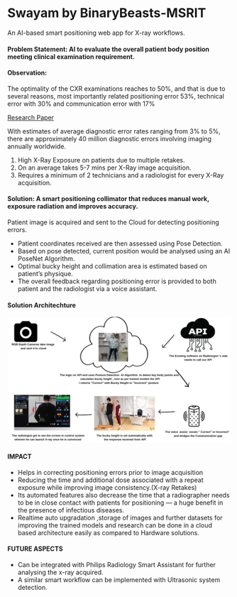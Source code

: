 # Swayam by BinaryBeasts-MSRIT
An AI-based smart positioning web app for X-ray workflows.

#### Problem Statement: AI to evaluate the overall patient body position meeting clinical examination requirement.

#### Observation:
The optimality of the CXR examinations reaches
to 50%, and that is due to several reasons, most
importantly related positioning error 53%,
technical error with 30% and communication
error with 17%

[Research Paper](https://www.researchgate.net/publication/330142781_EVALUATION_OF_POSITIONING_ERRORS_FOR_IN_ROUTINE_CHEST_X-RAY_AT_BEIT_JALA_GOVERNMENTAL_HOSPITAL)

With estimates of average diagnostic error rates ranging from 3% to 5%, there are approximately 40 million diagnostic
errors involving imaging annually worldwide.
1. High X-Ray Exposure on patients due to multiple retakes.
2. On an average takes 5-7 mins per X-Ray image acquisition.
3. Requires a minimum of 2 technicians and a radiologist for every X-Ray acquisition.

#### Solution: A smart positioning collimator that reduces manual work, exposure radiation and improves accuracy.

Patient image is acquired and sent to the Cloud for detecting positioning errors.
- Patient coordinates received are then assessed using Pose Detection.
- Based on pose detected, current position would be analysed using an AI PoseNet Algorithm.
- Optimal bucky height and collimation area is estimated based on patient’s physique.
- The overall feedback regarding positioning error is provided to both patient and the radiologist via a voice
assistant.

#### Solution Architechture
![arch](https://github.com/shreyabiradar07/BinaryBeasts-MSRIT/blob/main/screenshots/architechture.png)

#### IMPACT
- Helps in correcting positioning errors prior to image acquisition
- Reducing the time and additional dose associated with a repeat exposure while improving image consistency.(X-ray
Retakes)
- Its automated features also decrease the time that a radiographer needs to be in close contact with patients for
positioning — a huge benefit in the presence of infectious diseases.
- Realtime auto upgradation ,storage of images and further datasets for improving the trained models and research
can be done in a cloud based architecture easily as compared to Hardware solutions.
#### FUTURE ASPECTS
- Can be integrated with Philips Radiology Smart Assistant for further analysing the x-ray acquired.
- A similar smart workflow can be implemented with Ultrasonic system detection.
